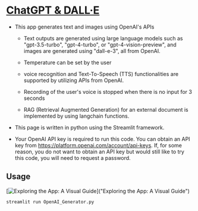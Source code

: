 # [ChatGPT & DALL·E](https://chatgpt-dalle.streamlit.app/)

* This app generates text and images using OpenAI's APIs
  
  - Text outputs are generated using large language models such as "gpt-3.5-turbo",
    "gpt-4-turbo", or "gpt-4-vision-preview", and images are generated using
    "dall-e-3", all from OpenAI.

  - Temperature can be set by the user

  - voice recognition and Text-To-Speech (TTS) functionalities are supported by
    utilizing APIs from OpenAI.

  - Recording of the user's voice is stopped when there is no input for 3 seconds
  
  - RAG (Retrieval Augmented Generation) for an external document is implemented
    by using langchain functions.

* This page is written in python using the Streamlit framework.

* Your OpenAI API key is required to run this code. You can obtain an API key
  from https://platform.openai.com/account/api-keys. If, for some reason, you
  do not want to obtain an API key but would still like to try this code,
  you will need to request a password.

## Usage
[![Exploring the App: A Visual Guide]([files/Streamlit_LLM_App.png](https://youtu.be/GOnGXtYIX0Q))]("Exploring the App: A Visual Guide")
```python
streamlit run OpenAI_Generator.py
```
